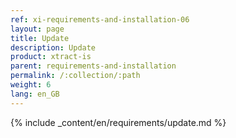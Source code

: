 ```yaml
---
ref: xi-requirements-and-installation-06
layout: page
title: Update
description: Update
product: xtract-is
parent: requirements-and-installation
permalink: /:collection/:path
weight: 6
lang: en_GB
---
```


{% include _content/en/requirements/update.md %}